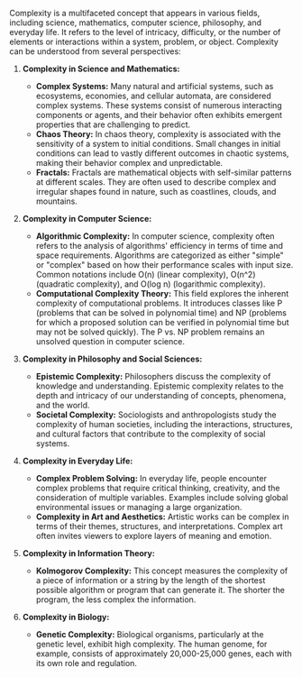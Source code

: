 Complexity is a multifaceted concept that appears in various fields, including science, mathematics, computer science, philosophy, and everyday life. It refers to the level of intricacy, difficulty, or the number of elements or interactions within a system, problem, or object. Complexity can be understood from several perspectives:

1. **Complexity in Science and Mathematics:**
    
    - **Complex Systems:** Many natural and artificial systems, such as ecosystems, economies, and cellular automata, are considered complex systems. These systems consist of numerous interacting components or agents, and their behavior often exhibits emergent properties that are challenging to predict.
    - **Chaos Theory:** In chaos theory, complexity is associated with the sensitivity of a system to initial conditions. Small changes in initial conditions can lead to vastly different outcomes in chaotic systems, making their behavior complex and unpredictable.
    - **Fractals:** Fractals are mathematical objects with self-similar patterns at different scales. They are often used to describe complex and irregular shapes found in nature, such as coastlines, clouds, and mountains.
2. **Complexity in Computer Science:**
    
    - **Algorithmic Complexity:** In computer science, complexity often refers to the analysis of algorithms' efficiency in terms of time and space requirements. Algorithms are categorized as either "simple" or "complex" based on how their performance scales with input size. Common notations include O(n) (linear complexity), O(n^2) (quadratic complexity), and O(log n) (logarithmic complexity).
    - **Computational Complexity Theory:** This field explores the inherent complexity of computational problems. It introduces classes like P (problems that can be solved in polynomial time) and NP (problems for which a proposed solution can be verified in polynomial time but may not be solved quickly). The P vs. NP problem remains an unsolved question in computer science.
3. **Complexity in Philosophy and Social Sciences:**
    
    - **Epistemic Complexity:** Philosophers discuss the complexity of knowledge and understanding. Epistemic complexity relates to the depth and intricacy of our understanding of concepts, phenomena, and the world.
    - **Societal Complexity:** Sociologists and anthropologists study the complexity of human societies, including the interactions, structures, and cultural factors that contribute to the complexity of social systems.
4. **Complexity in Everyday Life:**
    
    - **Complex Problem Solving:** In everyday life, people encounter complex problems that require critical thinking, creativity, and the consideration of multiple variables. Examples include solving global environmental issues or managing a large organization.
    - **Complexity in Art and Aesthetics:** Artistic works can be complex in terms of their themes, structures, and interpretations. Complex art often invites viewers to explore layers of meaning and emotion.
5. **Complexity in Information Theory:**
    
    - **Kolmogorov Complexity:** This concept measures the complexity of a piece of information or a string by the length of the shortest possible algorithm or program that can generate it. The shorter the program, the less complex the information.
6. **Complexity in Biology:**
    
    - **Genetic Complexity:** Biological organisms, particularly at the genetic level, exhibit high complexity. The human genome, for example, consists of approximately 20,000-25,000 genes, each with its own role and regulation.